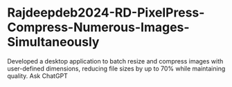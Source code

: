 # Rajdeepdeb2024-RD-PixelPress-Compress-Numerous-Images-Simultaneously
Developed a desktop application to batch resize and compress images with user-defined dimensions, reducing file sizes by up to 70% while maintaining quality.     Ask ChatGPT
